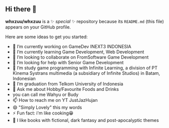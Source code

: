## Hi there 👋

**whxzuu/whxzuu** is a ✨ _special_ ✨ repository because its `README.md` (this file) appears on your GitHub profile.

Here are some ideas to get you started:

- 🔭 I’m currently working on GameDev INEXT3 INDONESIA
- 🌱 I’m currently learning Game Development, Web Development 
- 👯 I’m looking to collaborate on FromSoftware Game Development
- 🤔 I’m looking for help with Senior Game Development
- 🏫 I’m study game programming with Infinite Learning, a division of PT Kinema Systrans multimedia (a subsidiary of Infinite Studios) in Batam, Indonesian
- 🏫 I’m graduation from Telkom University of Indonesia
- 💬 Ask me about Hobby/Favourite Foods and Drinks
- you can call me Wahyu or Budy
- 📫 How to reach me on YT JustJazHujan
- 😄 "Simply Lovely" this my words
- ⚡ Fun fact: i'm like cooking😁
- 📔 I like books with fictional, dark fantasy and post-apocalyptic themes

